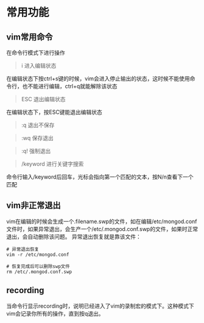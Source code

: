 # 常用功能
## vim常用命令
在命令行模式下进行操作

>i 进入编辑状态

在编辑状态下按ctrl+s键的时候，vim会进入停止输出的状态，这时候不能使用命令行，也不能进行编辑，ctrl+q就能解除该状态
>ESC 退出编辑状态

在编辑状态下，按ESC键能退出编辑状态
>:q 退出不保存 

>:wq 保存退出

>:q! 强制退出

> /keyword 进行关键字搜索

命令行输入/keyword后回车，光标会指向第一个匹配的文本，按N/n查看下一个匹配


## vim非正常退出
vim在编辑的时候会生成一个.filename.swp的文件，如在编辑/etc/mongod.conf文件时，如果异常退出，会生产一个/etc/.mongod.conf.swp的文件，如果时正常退出，会自动删除该问题。
异常退出恢复就是靠该文件：
```vim shell
# 异常退出恢复
vim -r /etc/mongod.conf

# 恢复完成后可以删除swp文件
rm /etc/.mongod.conf.swp
```

## recording
当命令行显示recording时，说明已经进入了vim的录制宏的模式下。这种模式下vim会记录你所有的操作，直到按q退出。


